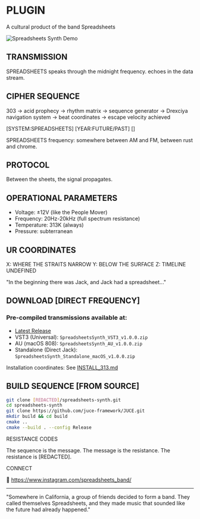 # PLUGIN
A cultural product of the band Spreadsheets

![Spreadsheets Synth Demo](spreadsheets_synth_demo.gif)

## TRANSMISSION

SPREADSHEETS speaks through the midnight frequency. echoes in the data stream.

## CIPHER SEQUENCE

303 → acid prophecy → rhythm matrix → sequence generator → Drexciya navigation system → beat coordinates → escape velocity achieved

[SYSTEM:SPREADSHEETS]
[YEAR:FUTURE/PAST]
[]

SPREADSHEETS frequency: somewhere between AM and FM, between rust and chrome.

## PROTOCOL
Between the sheets, the signal propagates.

## OPERATIONAL PARAMETERS

- Voltage: ±12V (like the People Mover)
- Frequency: 20Hz-20kHz (full spectrum resistance)
- Temperature: 313K (always)
- Pressure: subterranean

## UR COORDINATES

X: WHERE THE STRAITS NARROW
Y: BELOW THE SURFACE
Z: TIMELINE UNDEFINED

"In the beginning there was Jack, and Jack had a spreadsheet..."

## DOWNLOAD [DIRECT FREQUENCY]

### Pre-compiled transmissions available at:
- [Latest Release](https://github.com/spreadsheetsmusic/spreadsheets-synth/releases/latest)
- VST3 (Universal): `SpreadsheetsSynth_VST3_v1.0.0.zip`
- AU (macOS 808): `SpreadsheetsSynth_AU_v1.0.0.zip`
- Standalone (Direct Jack): `SpreadsheetsSynth_Standalone_macOS_v1.0.0.zip`

Installation coordinates: See [INSTALL_313.md](INSTALL_313.md)

## BUILD SEQUENCE [FROM SOURCE]

```bash
git clone [REDACTED]/spreadsheets-synth.git
cd spreadsheets-synth
git clone https://github.com/juce-framework/JUCE.git
mkdir build && cd build
cmake ..
cmake --build . --config Release
```

RESISTANCE CODES

The sequence is the message.
The message is the resistance.
The resistance is [REDACTED].

CONNECT

📡 https://www.instagram.com/spreadsheets_band/

---
"Somewhere in California, a group of friends decided to form a band. They called themselves Spreadsheets, and they made music that sounded like the future had already happened."